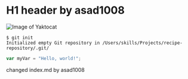 # H1 header by asad1008 #


![Image of Yaktocat](https://octodex.github.com/images/yaktocat.png)





```
$ git init
Initialized empty Git repository in /Users/skills/Projects/recipe-repository/.git/
```


``` javascript
var myVar = "Hello, world!";
```





changed index.md by asad1008

